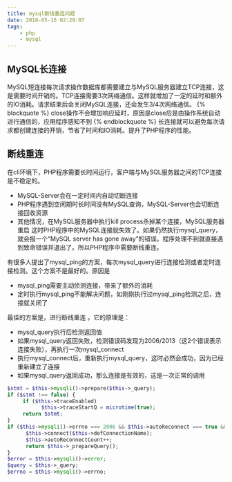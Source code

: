 ```yaml
---
title: mysql断线重连问题
date: 2018-05-15 02:29:07
tags: 
    - php 
    - mysql
---
```


## MySQL长连接
MySQL短连接每次请求操作数据库都需要建立与MySQL服务器建立TCP连接，这是需要时间开销的。TCP连接需要3次网络通信。这样就增加了一定的延时和额外的IO消耗。请求结束后会关闭MySQL连接，还会发生3/4次网络通信。
{% blockquote %}
close操作不会增加响应延时，原因是close后是由操作系统自动进行通信的，应用程序感知不到
{% endblockquote %}
长连接就可以避免每次请求都创建连接的开销，节省了时间和IO消耗。提升了PHP程序的性能。
## 断线重连
在cli环境下，PHP程序需要长时间运行，客户端与MySQL服务器之间的TCP连接是不稳定的。
- MySQL-Server会在一定时间内自动切断连接
- PHP程序遇到空闲期时长时间没有MySQL查询，MySQL-Server也会切断连接回收资源
- 其他情况，在MySQL服务器中执行kill process杀掉某个连接，MySQL服务器重启
这时PHP程序中的MySQL连接就失效了。如果仍然执行mysql_query，就会报一个“MySQL server has gone away”的错误。程序处理不到就直接遇到致命错误并退出了。所以PHP程序中需要断线重连。

有很多人提出了mysql_ping的方案，每次mysql_query进行连接检测或者定时连接检测。这个方案不是最好的。原因是
- mysql_ping需要主动侦测连接，带来了额外的消耗
- 定时执行mysql_ping不能解决问题，如刚刚执行过mysql_ping检测之后，连接就关闭了

最佳的方案是，进行断线重连 。它的原理是：
- mysql_query执行后检测返回值
- 如果mysql_query返回失败，检测错误码发现为2006/2013（这2个错误表示连接失败），再执行一次mysql_connect
- 执行mysql_connect后，重新执行mysql_query，这时必然会成功，因为已经重新建立了连接
- 如果mysql_query返回成功，那么连接是有效的，这是一次正常的调用
```php
$stmt = $this->mysqli()->prepare($this->_query);
if ($stmt !== false) {
     if ($this->traceEnabled)
           $this->traceStartQ = microtime(true);
     return $stmt;
}
if ($this->mysqli()->errno === 2006 && $this->autoReconnect === true && $this->autoReconnectCount === 0) {
      $this->connect($this->defConnectionName);
      $this->autoReconnectCount++;
      return $this->_prepareQuery();
}
$error = $this->mysqli()->error;
$query = $this->_query;
$errno = $this->mysqli()->errno;
```